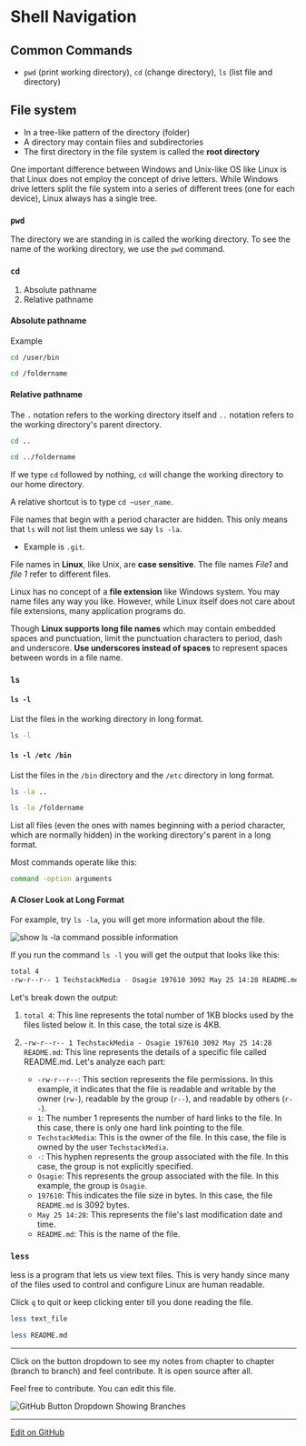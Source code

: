 # Shell Navigation

## Common Commands

- `pwd` (print working directory), `cd` (change directory), `ls` (list file and directory)

## File system

- In a tree-like pattern of the directory (folder)
- A directory may contain files and subdirectories
- The first directory in the file system is called the **root directory**

One important difference between Windows and Unix-like OS like Linux is that Linux does not employ the concept of drive letters. While Windows drive letters split the file system into a series of different trees (one for each device), Linux always has a single tree.

### `pwd`

The directory we are standing in is called the working directory. To see the name of the working directory, we use the `pwd` command.

### `cd`

1. Absolute pathname
2. Relative pathname

#### Absolute pathname

Example

```sh
cd /user/bin
```

```sh
cd /foldername
```

#### Relative pathname

The `.` notation refers to the working directory itself and `..` notation refers to the working directory's parent directory.

```sh
cd ..
```

```sh
cd ../foldername
```

If we type `cd` followed by nothing, `cd` will change the working directory to our home directory.

A relative shortcut is to type `cd ~user_name`.

File names that begin with a period character are hidden. This only means that `ls` will not list them unless we say `ls -la`.

- Example is `.git`.

File names in **Linux**, like Unix, are **case sensitive**. The file names _File1_ and _file 1_ refer to different files.

Linux has no concept of a **file extension** like Windows system. You may name files any way you like. However, while Linux itself does not care about file extensions, many application programs do.

Though **Linux supports long file names** which may contain embedded spaces and punctuation, limit the punctuation characters to period, dash and underscore. **Use underscores instead of spaces** to represent spaces between words in a file name.

### `ls`

#### `ls -l`

List the files in the working directory in long format.

```sh
ls -l
```

#### `ls -l /etc /bin`

List the files in the `/bin` directory and the `/etc` directory in long format.

```sh
ls -la ..
```

```sh
ls -la /foldername
```

List all files (even the ones with names beginning with a period character, which are normally hidden) in the working directory's parent in a long format.

Most commands operate like this:

```sh
command -option arguments
```

#### A Closer Look at Long Format

For example, try `ls -la`, you will get more information about the file.

![show ls -la command possible information](https://res.cloudinary.com/bizstak/image/upload/v1685049199/ls-la-command-info_kgiglf.png)

If you run the command `ls -l` you will get the output that looks like this:

```sh
total 4
-rw-r--r-- 1 TechstackMedia - Osagie 197610 3092 May 25 14:28 README.md
```

Let's break down the output:

1. `total 4`: This line represents the total number of 1KB blocks used by the files listed below it. In this case, the total size is 4KB.

2. `-rw-r--r-- 1 TechstackMedia - Osagie 197610 3092 May 25 14:28 README.md`: This line represents the details of a specific file called README.md. Let's analyze each part:
   - `-rw-r--r--`: This section represents the file permissions. In this example, it indicates that the file is readable and writable by the owner (`rw-`), readable by the group (`r--`), and readable by others (`r--`).
   - `1`: The number 1 represents the number of hard links to the file. In this case, there is only one hard link pointing to the file.
   - `TechstackMedia`: This is the owner of the file. In this case, the file is owned by the user `TechstackMedia`.
   - `-`: This hyphen represents the group associated with the file. In this case, the group is not explicitly specified.
   - `Osagie`: This represents the group associated with the file. In this example, the group is `Osagie`.
   - `197610`: This indicates the file size in bytes. In this case, the file `README.md` is 3092 bytes.
   - `May 25 14:28`: This represents the file's last modification date and time.
   - `README.md`: This is the name of the file.

### `less`

less is a program that lets us view text files. This is very handy since many of the files used to control and configure Linux are human readable.

Click `q` to quit or keep clicking enter till you done reading the file.

```sh
less text_file
```

```sh
less README.md
```

---

Click on the button dropdown to see my notes from chapter to chapter (branch to branch) and feel contribute. It is open source after all.

Feel free to contribute. You can edit this file.

![GitHub Button Dropdown Showing Branches](https://res.cloudinary.com/bizstak/image/upload/v1685042613/github-button-dropdown_qu4m2l.jpg)

---

[Edit on GitHub](https://github.com/techstackmedia/software-engineering-series/edit/main/README.md)
